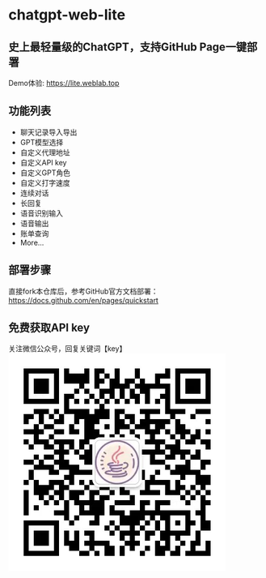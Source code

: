 # chatgpt-web-lite
## 史上最轻量级的ChatGPT，支持GitHub Page一键部署
Demo体验: https://lite.weblab.top

## 功能列表
+ 聊天记录导入导出
+ GPT模型选择
+ 自定义代理地址
+ 自定义API key
+ 自定义GPT角色
+ 自定义打字速度
+ 连续对话
+ 长回复
+ 语音识别输入
+ 语音输出
+ 账单查询
+ More...

## 部署步骤
直接fork本仓库后，参考GitHub官方文档部署：https://docs.github.com/en/pages/quickstart

## 免费获取API key
关注微信公众号，回复关键词【key】
![码上行旅](./img/qr.jpg)